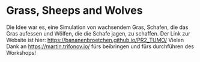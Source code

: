 # Grass, Sheeps and Wolves
Die Idee war es, eine Simulation von wachsendem Gras, Schafen, die das Gras aufessen und Wölfen, die die Schafe jagen, zu schaffen. Der Link zur Website ist hier:
https://bananenbroetchen.github.io/PR2_TUMO/ 
Vielen Dank an https://martin.trifonov.io/ fürs beibringen und fürs durchführen des Workshops!
